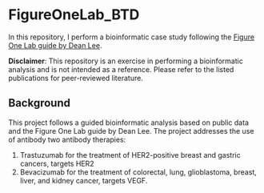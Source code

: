 # FigureOneLab_BTD
In this repository, I perform a bioinformatic case study following the [Figure One Lab guide by Dean Lee](https://www.linkedin.com/newsletters/figure-one-lab-7215418478743166979/). 

**__Disclaimer__**: This repository is an exercise in performing a bioinformatic analysis and is not intended as a reference. Please refer to the listed publications for peer-reviewed literature. 

## Background
This project follows a guided bioinformatic analysis based on public data and the Figure One Lab guide by Dean Lee. The project addresses the use of antibody two antibody therapies:
1. Trastuzumab for the treatment of HER2-positive breast and gastric cancers, targets HER2
2. Bevacizumab for the treatment of colorectal, lung, glioblastoma, breast, liver, and kidney cancer, targets VEGF.
